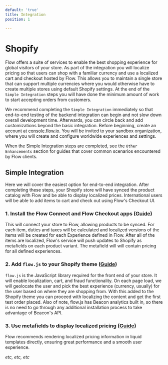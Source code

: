 ```yaml
---
default: 'true'
title: Integration
position: 1

---
```

# Shopify

Flow offers a suite of services to enable the best shopping experience for global visitors of your store. As part of the integration you will localize pricing so that users can shop with a familiar currency and use a localized cart and checkout hosted by Flow. This allows you to maintain a single store that can support multiple currencies where you would otherwise have to create multiple stores using default Shopify settings. At the end of the `Simple Integration` steps you will have done the minimum amount of work to start accepting orders from customers.

We recommend completing the `Simple Integration` immediately so that end-to-end testing of the backend integration can begin and not slow down overall development time. Afterwards, you can circle back and add customizations beyond the basic integration. Before beginning, create an account at [console.flow.io](https://console.flow.io). You will be invited to your sandbox organization, where you will create and configure worldwide experiences and settings.

When the Simple Integration steps are completed, see the `Other Enhancements` section for guides that cover common scenarios encountered by Flow clients.

## Simple Integration

Here we will cover the easiest option for end-to-end integration. After completing these steps, your Shopify store will have synced the product catalog with Flow and be able to display localized prices. International users will be able to add items to cart and check out using Flow's Checkout UI.

### 1. Install the Flow Connect and Flow Checkout apps ([Guide](/forrestry-jekyll-demo/guides/shopify/shopify-app-install "Guide"))

This will connect your store to Flow, allowing products to be synced. For each item, duties and taxes will be calculated and localized versions of the items will be created for each Experience defined in Flow. After all of the items are localized, Flow's service will push updates to Shopify as metafields on each product variant. The metafield will will contain pricing for all defined experiences.

### 2. Add `flow.js` to your Shopify theme ([Guide](forrestry-jekyll-demo/guides/shopify/shopify-flow-js-install))

`flow.js` is the JavaScript library required for the front end of your store. It will enable localization, cart, and fraud functionality. On each page load, we will geolocate the user and pick the best experience (currency, usually) for the user based on where they are shopping from. With this added to the Shopify theme you can proceed with localizing the content and get the first test order placed. Also of note, flow.js has Beacon analytics built in, so there is no need to go through any additional installation process to take advantage of Beacon's API.

### 3. Use metafields to display localized pricing ([Guide](forrestry-jekyll-demo/guides/shopify/server-side-rendering))

Flow recommends rendering localized pricing information in liquid templates directly, ensuring great performance and a smooth user experience.

_etc, etc, etc_